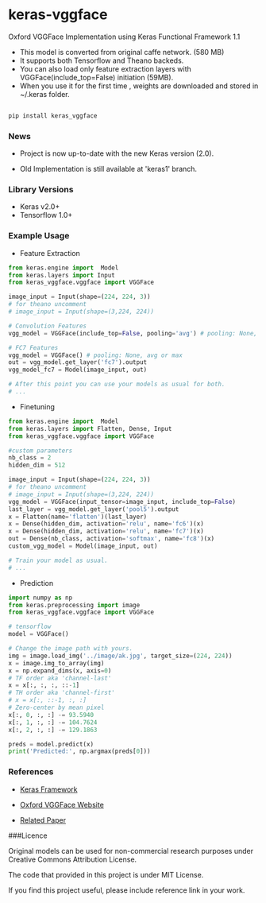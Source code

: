 # keras-vggface

Oxford VGGFace  Implementation using Keras Functional Framework 1.1

- This model is converted from original caffe network. (580 MB)
- It supports both Tensorflow and Theano backeds.
- You can also load only feature extraction layers with VGGFace(include_top=False) initiation (59MB).
- When you use it for the first time , weights are downloaded and stored in ~/.keras folder.

~~~bash

pip install keras_vggface

~~~

### News

- Project is now up-to-date with the new Keras version (2.0).

- Old Implementation is still available at 'keras1' branch.

### Library Versions

- Keras v2.0+
- Tensorflow 1.0+

### Example Usage


- Feature Extraction

~~~python
from keras.engine import  Model
from keras.layers import Input
from keras_vggface.vggface import VGGFace

image_input = Input(shape=(224, 224, 3))
# for theano uncomment
# image_input = Input(shape=(3,224, 224))

# Convolution Features
vgg_model = VGGFace(include_top=False, pooling='avg') # pooling: None, avg or max

# FC7 Features
vgg_model = VGGFace() # pooling: None, avg or max
out = vgg_model.get_layer('fc7').output
vgg_model_fc7 = Model(image_input, out)

# After this point you can use your models as usual for both.
# ...

~~~



- Finetuning 

~~~python
from keras.engine import  Model
from keras.layers import Flatten, Dense, Input
from keras_vggface.vggface import VGGFace

#custom parameters
nb_class = 2
hidden_dim = 512

image_input = Input(shape=(224, 224, 3))
# for theano uncomment
# image_input = Input(shape=(3,224, 224))
vgg_model = VGGFace(input_tensor=image_input, include_top=False)
last_layer = vgg_model.get_layer('pool5').output
x = Flatten(name='flatten')(last_layer)
x = Dense(hidden_dim, activation='relu', name='fc6')(x)
x = Dense(hidden_dim, activation='relu', name='fc7')(x)
out = Dense(nb_class, activation='softmax', name='fc8')(x)
custom_vgg_model = Model(image_input, out)

# Train your model as usual.
# ...
~~~

- Prediction

~~~python
import numpy as np
from keras.preprocessing import image
from keras_vggface.vggface import VGGFace

# tensorflow
model = VGGFace()

# Change the image path with yours.
img = image.load_img('../image/ak.jpg', target_size=(224, 224))
x = image.img_to_array(img)
x = np.expand_dims(x, axis=0)
# TF order aka 'channel-last'
x = x[:, :, :, ::-1]
# TH order aka 'channel-first'
# x = x[:, ::-1, :, :]
# Zero-center by mean pixel
x[:, 0, :, :] -= 93.5940
x[:, 1, :, :] -= 104.7624
x[:, 2, :, :] -= 129.1863

preds = model.predict(x)
print('Predicted:', np.argmax(preds[0]))

~~~


### References

- [Keras Framework](www.keras.io)

- [Oxford VGGFace Website](http://www.robots.ox.ac.uk/~vgg/software/vgg_face/)

- [Related Paper](http://www.robots.ox.ac.uk/~vgg/publications/2015/Parkhi15/parkhi15.pdf)


###Licence 

Original models can be used for non-commercial research purposes under Creative Commons Attribution License.

The code that provided in this project is under MIT License.

If you find this project useful, please include reference link in your work.